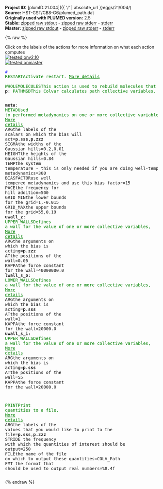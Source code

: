 **Project ID:** [plumID:21.004]({{ '/' | absolute_url }}eggs/21/004/)  
**Source:** HST-GST/CB8-G6/plumed_path.dat  
**Originally used with PLUMED version:** 2.5  
**Stable:** [zipped raw stdout](plumed_path.dat.plumed.stdout.txt.zip) - [zipped raw stderr](plumed_path.dat.plumed.stderr.txt.zip) - [stderr](plumed_path.dat.plumed.stderr)  
**Master:** [zipped raw stdout](plumed_path.dat.plumed_master.stdout.txt.zip) - [zipped raw stderr](plumed_path.dat.plumed_master.stderr.txt.zip) - [stderr](plumed_path.dat.plumed_master.stderr)  

{% raw %}
<div class="plumedpreheader">
<div class="headerInfo" id="value_details_data/HST-GST/CB8-G6/plumed_path.dat"> Click on the labels of the actions for more information on what each action computes </div>
<div class="containerBadge">
<div class="headerBadge"><a href="plumed_path.dat.plumed.stderr"><img src="https://img.shields.io/badge/v2.10-passing-green.svg" alt="tested onv2.10" /></a></div>
<div class="headerBadge"><a href="plumed_path.dat.plumed_master.stderr"><img src="https://img.shields.io/badge/master-passing-green.svg" alt="tested onmaster" /></a></div>
</div>
</div>
<pre class="plumedlisting">
<span style="color:blue" class="comment">#</span>
<span class="plumedtooltip" style="color:green">RESTART<span class="right">Activate restart. <a href="https://www.plumed.org/doc-master/user-doc/html/RESTART" style="color:green">More details</a><i></i></span></span>
<br/><span style="display:none;" id="data/HST-GST/CB8-G6/plumed_path.dat">The RESTART action with label <b></b> calculates something</span><span class="plumedtooltip" style="color:green">WHOLEMOLECULES<span class="right">This action is used to rebuild molecules that can become split by the periodic boundary conditions. <a href="https://www.plumed.org/doc-master/user-doc/html/WHOLEMOLECULES" style="color:green">More details</a><i></i></span></span> <span class="plumedtooltip">ENTITY0<span class="right">the atoms that make up a molecule that you wish to align<i></i></span></span>=1-168 <span class="plumedtooltip">STRIDE<span class="right"> the frequency with which molecules are reassembled<i></i></span></span>=1
<b name="data/HST-GST/CB8-G6/plumed_path.datp" onclick='showPath("data/HST-GST/CB8-G6/plumed_path.dat","data/HST-GST/CB8-G6/plumed_path.datp","data/HST-GST/CB8-G6/plumed_path.datp","brown")'>p</b>: <span class="plumedtooltip" style="color:green">PATHMSD<span class="right">This Colvar calculates path collective variables. <a href="https://www.plumed.org/doc-master/user-doc/html/PATHMSD" style="color:green">More details</a><i></i></span></span> <span class="plumedtooltip">REFERENCE<span class="right">the pdb is needed to provide the various milestones<i></i></span></span>=path.pdb  <span class="plumedtooltip">LAMBDA<span class="right">the lambda parameter is needed for smoothing, is in the units of plumed<i></i></span></span>=230.0 <span class="plumedtooltip">NEIGH_STRIDE<span class="right">how often the neighbor list needs to be calculated in time units<i></i></span></span>=4 <span class="plumedtooltip">NEIGH_SIZE<span class="right">size of the neighbor list<i></i></span></span>=8

<span style="display:none;" id="data/HST-GST/CB8-G6/plumed_path.datp">The PATHMSD action with label <b>p</b> calculates the following quantities:<table  align="center" frame="void" width="95%" cellpadding="5%"><tr><td width="5%"><b> Quantity </b>  </td><td><b> Description </b> </td></tr><tr><td width="5%">p.sss</td><td>the position on the path</td></tr><tr><td width="5%">p.zzz</td><td>the distance from the path</td></tr></table></span><b name="data/HST-GST/CB8-G6/plumed_path.datmeta" onclick='showPath("data/HST-GST/CB8-G6/plumed_path.dat","data/HST-GST/CB8-G6/plumed_path.datmeta","data/HST-GST/CB8-G6/plumed_path.datmeta","brown")'>meta</b>: <span class="plumedtooltip" style="color:green">METAD<span class="right">Used to performed metadynamics on one or more collective variables. <a href="https://www.plumed.org/doc-master/user-doc/html/METAD" style="color:green">More details</a><i></i></span></span> <span class="plumedtooltip">ARG<span class="right">the labels of the scalars on which the bias will act<i></i></span></span>=<b name="data/HST-GST/CB8-G6/plumed_path.datp">p.sss</b>,<b name="data/HST-GST/CB8-G6/plumed_path.datp">p.zzz</b> <span class="plumedtooltip">SIGMA<span class="right">the widths of the Gaussian hills<i></i></span></span>=0.2,0.01 <span class="plumedtooltip">HEIGHT<span class="right">the heights of the Gaussian hills<i></i></span></span>=0.84 <span class="plumedtooltip">TEMP<span class="right">the system temperature - this is only needed if you are doing well-tempered metadynamics<i></i></span></span>=300 <span class="plumedtooltip">BIASFACTOR<span class="right">use well tempered metadynamics and use this bias factor<i></i></span></span>=15 <span class="plumedtooltip">PACE<span class="right">the frequency for hill addition<i></i></span></span>=500 <span class="plumedtooltip">GRID_MIN<span class="right">the lower bounds for the grid<i></i></span></span>=1,-0.015 <span class="plumedtooltip">GRID_MAX<span class="right">the upper bounds for the grid<i></i></span></span>=55,0.19
<span style="display:none;" id="data/HST-GST/CB8-G6/plumed_path.datmeta">The METAD action with label <b>meta</b> calculates the following quantities:<table  align="center" frame="void" width="95%" cellpadding="5%"><tr><td width="5%"><b> Quantity </b>  </td><td><b> Description </b> </td></tr><tr><td width="5%">meta.bias</td><td>the instantaneous value of the bias potential</td></tr></table></span><b name="data/HST-GST/CB8-G6/plumed_path.datuwall_z" onclick='showPath("data/HST-GST/CB8-G6/plumed_path.dat","data/HST-GST/CB8-G6/plumed_path.datuwall_z","data/HST-GST/CB8-G6/plumed_path.datuwall_z","brown")'>uwall_z</b>: <span class="plumedtooltip" style="color:green">UPPER_WALLS<span class="right">Defines a wall for the value of one or more collective variables, <a href="https://www.plumed.org/doc-master/user-doc/html/UPPER_WALLS" style="color:green">More details</a><i></i></span></span> <span class="plumedtooltip">ARG<span class="right">the arguments on which the bias is acting<i></i></span></span>=<b name="data/HST-GST/CB8-G6/plumed_path.datp">p.zzz</b> <span class="plumedtooltip">AT<span class="right">the positions of the wall<i></i></span></span>=0.05 <span class="plumedtooltip">KAPPA<span class="right">the force constant for the wall<i></i></span></span>=40000000.0
<span style="display:none;" id="data/HST-GST/CB8-G6/plumed_path.datuwall_z">The UPPER_WALLS action with label <b>uwall_z</b> calculates the following quantities:<table  align="center" frame="void" width="95%" cellpadding="5%"><tr><td width="5%"><b> Quantity </b>  </td><td><b> Description </b> </td></tr><tr><td width="5%">uwall_z.bias</td><td>the instantaneous value of the bias potential</td></tr><tr><td width="5%">uwall_z.force2</td><td>the instantaneous value of the squared force due to this bias potential</td></tr></table></span><b name="data/HST-GST/CB8-G6/plumed_path.datlwall_s_o" onclick='showPath("data/HST-GST/CB8-G6/plumed_path.dat","data/HST-GST/CB8-G6/plumed_path.datlwall_s_o","data/HST-GST/CB8-G6/plumed_path.datlwall_s_o","brown")'>lwall_s_o</b>: <span class="plumedtooltip" style="color:green">LOWER_WALLS<span class="right">Defines a wall for the value of one or more collective variables, <a href="https://www.plumed.org/doc-master/user-doc/html/LOWER_WALLS" style="color:green">More details</a><i></i></span></span> <span class="plumedtooltip">ARG<span class="right">the arguments on which the bias is acting<i></i></span></span>=<b name="data/HST-GST/CB8-G6/plumed_path.datp">p.sss</b> <span class="plumedtooltip">AT<span class="right">the positions of the wall<i></i></span></span>=1  <span class="plumedtooltip">KAPPA<span class="right">the force constant for the wall<i></i></span></span>=20000.0
<span style="display:none;" id="data/HST-GST/CB8-G6/plumed_path.datlwall_s_o">The LOWER_WALLS action with label <b>lwall_s_o</b> calculates the following quantities:<table  align="center" frame="void" width="95%" cellpadding="5%"><tr><td width="5%"><b> Quantity </b>  </td><td><b> Description </b> </td></tr><tr><td width="5%">lwall_s_o.bias</td><td>the instantaneous value of the bias potential</td></tr><tr><td width="5%">lwall_s_o.force2</td><td>the instantaneous value of the squared force due to this bias potential</td></tr></table></span><b name="data/HST-GST/CB8-G6/plumed_path.datuwall_s_i" onclick='showPath("data/HST-GST/CB8-G6/plumed_path.dat","data/HST-GST/CB8-G6/plumed_path.datuwall_s_i","data/HST-GST/CB8-G6/plumed_path.datuwall_s_i","brown")'>uwall_s_i</b>: <span class="plumedtooltip" style="color:green">UPPER_WALLS<span class="right">Defines a wall for the value of one or more collective variables, <a href="https://www.plumed.org/doc-master/user-doc/html/UPPER_WALLS" style="color:green">More details</a><i></i></span></span> <span class="plumedtooltip">ARG<span class="right">the arguments on which the bias is acting<i></i></span></span>=<b name="data/HST-GST/CB8-G6/plumed_path.datp">p.sss</b> <span class="plumedtooltip">AT<span class="right">the positions of the wall<i></i></span></span>=55 <span class="plumedtooltip">KAPPA<span class="right">the force constant for the wall<i></i></span></span>=20000.0

<span style="display:none;" id="data/HST-GST/CB8-G6/plumed_path.datuwall_s_i">The UPPER_WALLS action with label <b>uwall_s_i</b> calculates the following quantities:<table  align="center" frame="void" width="95%" cellpadding="5%"><tr><td width="5%"><b> Quantity </b>  </td><td><b> Description </b> </td></tr><tr><td width="5%">uwall_s_i.bias</td><td>the instantaneous value of the bias potential</td></tr><tr><td width="5%">uwall_s_i.force2</td><td>the instantaneous value of the squared force due to this bias potential</td></tr></table></span><span class="plumedtooltip" style="color:green">PRINT<span class="right">Print quantities to a file. <a href="https://www.plumed.org/doc-master/user-doc/html/PRINT" style="color:green">More details</a><i></i></span></span> <span class="plumedtooltip">ARG<span class="right">the labels of the values that you would like to print to the file<i></i></span></span>=<b name="data/HST-GST/CB8-G6/plumed_path.datp">p.sss</b>,<b name="data/HST-GST/CB8-G6/plumed_path.datp">p.zzz</b> <span class="plumedtooltip">STRIDE<span class="right"> the frequency with which the quantities of interest should be output<i></i></span></span>=250 <span class="plumedtooltip">FILE<span class="right">the name of the file on which to output these quantities<i></i></span></span>=COLV_Path <span class="plumedtooltip">FMT<span class="right"> the format that should be used to output real numbers<i></i></span></span>=%8.4f
</pre>
{% endraw %}
